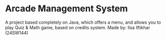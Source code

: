 # Arcade Management System
A project based completely on Java, which offers a menu, and allows you to play Quiz & Math game, based on credits system.
Made by: Ilsa Iftikhar (24SW144)
